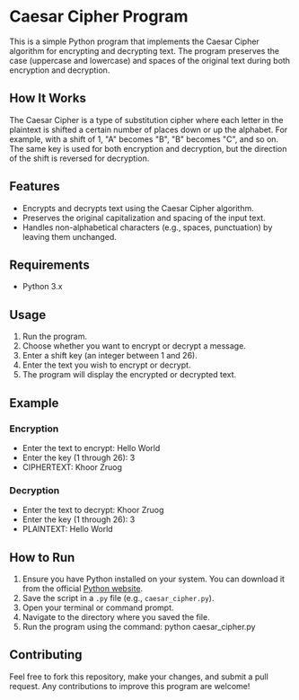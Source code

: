 # Caesar Cipher Program

This is a simple Python program that implements the Caesar Cipher algorithm for encrypting and decrypting text. The program preserves the case (uppercase and lowercase) and spaces of the original text during both encryption and decryption.

## How It Works

The Caesar Cipher is a type of substitution cipher where each letter in the plaintext is shifted a certain number of places down or up the alphabet. For example, with a shift of 1, "A" becomes "B", "B" becomes "C", and so on. The same key is used for both encryption and decryption, but the direction of the shift is reversed for decryption.

## Features

- Encrypts and decrypts text using the Caesar Cipher algorithm.
- Preserves the original capitalization and spacing of the input text.
- Handles non-alphabetical characters (e.g., spaces, punctuation) by leaving them unchanged.

## Requirements

- Python 3.x

## Usage

1. Run the program.
2. Choose whether you want to encrypt or decrypt a message.
3. Enter a shift key (an integer between 1 and 26).
4. Enter the text you wish to encrypt or decrypt.
5. The program will display the encrypted or decrypted text.

## Example

### Encryption
- Enter the text to encrypt: Hello World 
- Enter the key (1 through 26): 3 
- CIPHERTEXT: Khoor Zruog

### Decryption
- Enter the text to decrypt: Khoor Zruog 
- Enter the key (1 through 26): 3 
- PLAINTEXT: Hello World


## How to Run

1. Ensure you have Python installed on your system. You can download it from the official [Python website](https://www.python.org/).
2. Save the script in a `.py` file (e.g., `caesar_cipher.py`).
3. Open your terminal or command prompt.
4. Navigate to the directory where you saved the file.
5. Run the program using the command: python caesar_cipher.py


## Contributing

Feel free to fork this repository, make your changes, and submit a pull request. Any contributions to improve this program are welcome!



